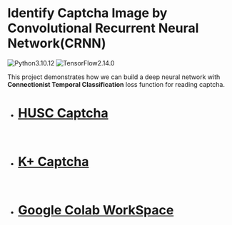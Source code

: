 # Identify Captcha Image by Convolutional Recurrent Neural Network(CRNN)

![Python3.10.12](https://img.shields.io/badge/Python-3.10.12-blue.svg) ![TensorFlow2.14.0](https://img.shields.io/badge/TensorFlow-2.14.0-yellow.svg)

This project demonstrates how we can build a deep neural network with **Connectionist Temporal Classification** loss function for reading captcha.
<br>

- # [HUSC Captcha](https://github.com/M1nhHoang/CRNN_CTC_Loss_Solve_Captcha/tree/HUSC)

<br>

- # [K+ Captcha](https://github.com/M1nhHoang/CRNN_CTC_Loss_Solve_Captcha/tree/K_plus)

<br>

- # [Google Colab WorkSpace](https://github.com/M1nhHoang/CRNN_CTC_Loss_Solve_Captcha/tree/K_plus](https://drive.google.com/drive/folders/1AZHrmqciOR4wocDqeK_xMvlE1E9Z94eC?usp=sharing)https://drive.google.com/drive/folders/1AZHrmqciOR4wocDqeK_xMvlE1E9Z94eC?usp=sharing)

<br>
